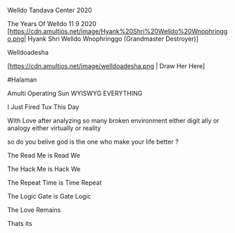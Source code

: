 Welldo Tandava Center 2020
 
The Years Of Welldo
11 9 2020 
[https://cdn.amultios.net/image/Hyank%20Shri%20Welldo%20Wnophringgo.png| Hyank Shri Welldo Wnophringgo
(Grandmaster Destroyer)]

Welldoadesha

[https://cdn.amultios.net/image/welldoadesha.png | Draw Her Here]


#Halaman

Amulti Operating Sun WYISWYG EVERYTHING

I Just Fired Tux This Day

With Love after analyzing so many broken environment either digit ally or analogy either virtually or reality

so do you belive god is the one who make your life better ?

The Read Me is Read We

The Hack Me is Hack We

The Repeat Time is Time Repeat

The Logic Gate is Gate Logic

The Love Remains

Thats its

